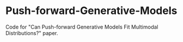 # Push-forward-Generative-Models
Code for "Can Push-forward Generative Models Fit Multimodal Distributions?" paper.
